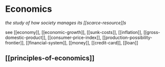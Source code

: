 # Economics

_the study of how society manages its [[scarce-resource]]s_

see [[economy]], [[economic-growth]], [[sunk-costs]], [[inflation]], [[gross-domestic-product]], [[consumer-price-index]], [[production-possibility-frontier]], [[financial-system]], [[money]], [[credit-card]], [[loan]]

## [[principles-of-economics]]
